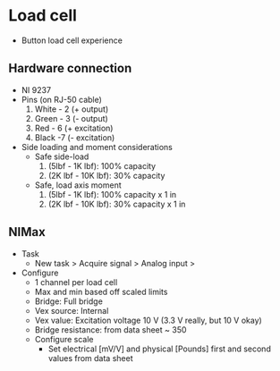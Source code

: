 # Load cell
- Button load cell experience

## Hardware connection
- NI 9237
- Pins (on RJ-50 cable)
    1. White - 2 (+ output)
    2. Green - 3 (- output)
    3. Red - 6 (+ excitation)
    4. Black -7 (- excitation)
- Side loading and moment considerations
    - Safe side-load 
        1. (5lbf - 1K lbf): 100% capacity
        2. (2K lbf - 10K lbf): 30% capacity
    - Safe, load axis moment
        1. (5lbf - 1K lbf): 100% capacity x 1 in
        2. (2K lbf - 10K lbf): 30% capacity x 1 in

## NIMax
- Task
    - New task > Acquire signal > Analog input > 
- Configure
    - 1 channel per load cell
    - Max and min based off scaled limits
    - Bridge: Full bridge
    - Vex source: Internal
    - Vex value: Excitation voltage 10 V (3.3 V really, but 10 V okay)
    - Bridge resistance: from data sheet ~ 350
    - Configure scale
        - Set electrical [mV/V] and physical [Pounds] first and second values from data sheet




